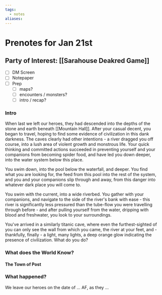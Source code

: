 ```yaml
---
tags:
  - notes
aliases:
---
```


# Prenotes for Jan 21st
## Party of Interest: [[Sarahouse Deakred Game]]
- [ ] DM Screen
- [ ] Notepaper
- [ ] Prep
	- [ ] maps?
	- [ ] encounters / monsters?
	- [ ] intro / recap?

### Intro

When last we left our heroes, they had descended into the depths of the stone and earth beneath [[Mountain Hall]]. After your casual decent, you began to travel, hoping to find some evidence of civilization in this dank darkness. The caves clearly had other intentions - a river dragged you off course, into a lush area of violent growth and monstrous life. Your quick thinking and committed actions succeeded in preventing yourself and your companions from becoming spider food, and have led you down deeper, into the water system below this place. 

You swim down, into the pool below the waterfall, and deeper. You find what you are looking for, the feed from this pool into the rest of the system, and you and your companions slip through and away, from this danger into whatever dark place you will come to.

You swim with the current, into a wide riverbed. You gather with your companions, and navigate to the side of the river's bank with ease - this river is significantly less pressured than the tube-flow you were travelling through before - and after pulling yourself from the water, dripping with blood and freshwater, you look to your surroundings. 

You've arrived in a similarly titanic cave, where even the furthest-sighted of you can only see the wall from which you came, the river at your feet, and - thankfully, finally - a light, many lights, a deep orange glow indicating the presence of civilization. What do you do?

### What does the World Know?
#### The Town of Post

### What happened?


We leave our heroes on the date of ... AF, as they ...